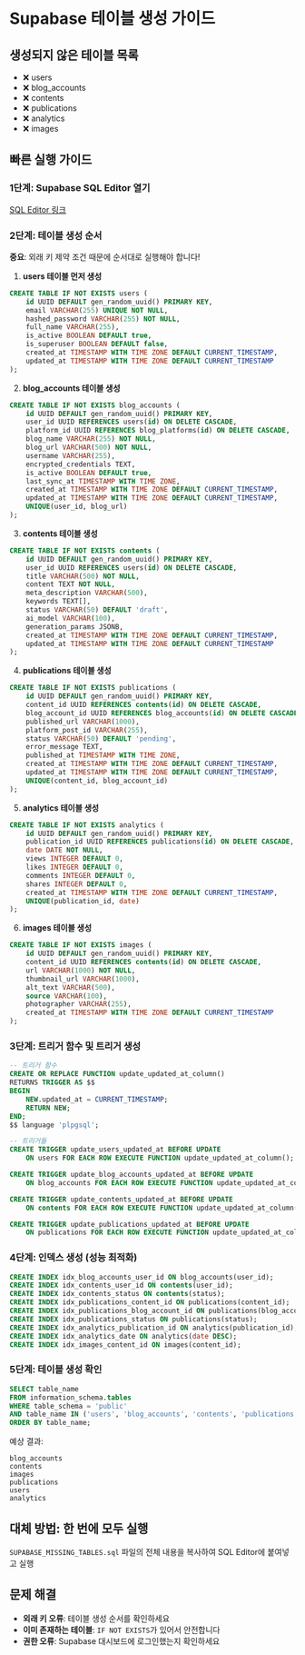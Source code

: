 # Supabase 테이블 생성 가이드

## 생성되지 않은 테이블 목록
- ❌ users
- ❌ blog_accounts
- ❌ contents
- ❌ publications
- ❌ analytics
- ❌ images

## 빠른 실행 가이드

### 1단계: Supabase SQL Editor 열기
[SQL Editor 링크](https://supabase.com/dashboard/project/eupjjwgxrzxmddnumxyd/sql/new)

### 2단계: 테이블 생성 순서
**중요**: 외래 키 제약 조건 때문에 순서대로 실행해야 합니다!

1. **users 테이블 먼저 생성**
```sql
CREATE TABLE IF NOT EXISTS users (
    id UUID DEFAULT gen_random_uuid() PRIMARY KEY,
    email VARCHAR(255) UNIQUE NOT NULL,
    hashed_password VARCHAR(255) NOT NULL,
    full_name VARCHAR(255),
    is_active BOOLEAN DEFAULT true,
    is_superuser BOOLEAN DEFAULT false,
    created_at TIMESTAMP WITH TIME ZONE DEFAULT CURRENT_TIMESTAMP,
    updated_at TIMESTAMP WITH TIME ZONE DEFAULT CURRENT_TIMESTAMP
);
```

2. **blog_accounts 테이블 생성**
```sql
CREATE TABLE IF NOT EXISTS blog_accounts (
    id UUID DEFAULT gen_random_uuid() PRIMARY KEY,
    user_id UUID REFERENCES users(id) ON DELETE CASCADE,
    platform_id UUID REFERENCES blog_platforms(id) ON DELETE CASCADE,
    blog_name VARCHAR(255) NOT NULL,
    blog_url VARCHAR(500) NOT NULL,
    username VARCHAR(255),
    encrypted_credentials TEXT,
    is_active BOOLEAN DEFAULT true,
    last_sync_at TIMESTAMP WITH TIME ZONE,
    created_at TIMESTAMP WITH TIME ZONE DEFAULT CURRENT_TIMESTAMP,
    updated_at TIMESTAMP WITH TIME ZONE DEFAULT CURRENT_TIMESTAMP,
    UNIQUE(user_id, blog_url)
);
```

3. **contents 테이블 생성**
```sql
CREATE TABLE IF NOT EXISTS contents (
    id UUID DEFAULT gen_random_uuid() PRIMARY KEY,
    user_id UUID REFERENCES users(id) ON DELETE CASCADE,
    title VARCHAR(500) NOT NULL,
    content TEXT NOT NULL,
    meta_description VARCHAR(500),
    keywords TEXT[],
    status VARCHAR(50) DEFAULT 'draft',
    ai_model VARCHAR(100),
    generation_params JSONB,
    created_at TIMESTAMP WITH TIME ZONE DEFAULT CURRENT_TIMESTAMP,
    updated_at TIMESTAMP WITH TIME ZONE DEFAULT CURRENT_TIMESTAMP
);
```

4. **publications 테이블 생성**
```sql
CREATE TABLE IF NOT EXISTS publications (
    id UUID DEFAULT gen_random_uuid() PRIMARY KEY,
    content_id UUID REFERENCES contents(id) ON DELETE CASCADE,
    blog_account_id UUID REFERENCES blog_accounts(id) ON DELETE CASCADE,
    published_url VARCHAR(1000),
    platform_post_id VARCHAR(255),
    status VARCHAR(50) DEFAULT 'pending',
    error_message TEXT,
    published_at TIMESTAMP WITH TIME ZONE,
    created_at TIMESTAMP WITH TIME ZONE DEFAULT CURRENT_TIMESTAMP,
    updated_at TIMESTAMP WITH TIME ZONE DEFAULT CURRENT_TIMESTAMP,
    UNIQUE(content_id, blog_account_id)
);
```

5. **analytics 테이블 생성**
```sql
CREATE TABLE IF NOT EXISTS analytics (
    id UUID DEFAULT gen_random_uuid() PRIMARY KEY,
    publication_id UUID REFERENCES publications(id) ON DELETE CASCADE,
    date DATE NOT NULL,
    views INTEGER DEFAULT 0,
    likes INTEGER DEFAULT 0,
    comments INTEGER DEFAULT 0,
    shares INTEGER DEFAULT 0,
    created_at TIMESTAMP WITH TIME ZONE DEFAULT CURRENT_TIMESTAMP,
    UNIQUE(publication_id, date)
);
```

6. **images 테이블 생성**
```sql
CREATE TABLE IF NOT EXISTS images (
    id UUID DEFAULT gen_random_uuid() PRIMARY KEY,
    content_id UUID REFERENCES contents(id) ON DELETE CASCADE,
    url VARCHAR(1000) NOT NULL,
    thumbnail_url VARCHAR(1000),
    alt_text VARCHAR(500),
    source VARCHAR(100),
    photographer VARCHAR(255),
    created_at TIMESTAMP WITH TIME ZONE DEFAULT CURRENT_TIMESTAMP
);
```

### 3단계: 트리거 함수 및 트리거 생성
```sql
-- 트리거 함수
CREATE OR REPLACE FUNCTION update_updated_at_column()
RETURNS TRIGGER AS $$
BEGIN
    NEW.updated_at = CURRENT_TIMESTAMP;
    RETURN NEW;
END;
$$ language 'plpgsql';

-- 트리거들
CREATE TRIGGER update_users_updated_at BEFORE UPDATE
    ON users FOR EACH ROW EXECUTE FUNCTION update_updated_at_column();

CREATE TRIGGER update_blog_accounts_updated_at BEFORE UPDATE
    ON blog_accounts FOR EACH ROW EXECUTE FUNCTION update_updated_at_column();

CREATE TRIGGER update_contents_updated_at BEFORE UPDATE
    ON contents FOR EACH ROW EXECUTE FUNCTION update_updated_at_column();

CREATE TRIGGER update_publications_updated_at BEFORE UPDATE
    ON publications FOR EACH ROW EXECUTE FUNCTION update_updated_at_column();
```

### 4단계: 인덱스 생성 (성능 최적화)
```sql
CREATE INDEX idx_blog_accounts_user_id ON blog_accounts(user_id);
CREATE INDEX idx_contents_user_id ON contents(user_id);
CREATE INDEX idx_contents_status ON contents(status);
CREATE INDEX idx_publications_content_id ON publications(content_id);
CREATE INDEX idx_publications_blog_account_id ON publications(blog_account_id);
CREATE INDEX idx_publications_status ON publications(status);
CREATE INDEX idx_analytics_publication_id ON analytics(publication_id);
CREATE INDEX idx_analytics_date ON analytics(date DESC);
CREATE INDEX idx_images_content_id ON images(content_id);
```

### 5단계: 테이블 생성 확인
```sql
SELECT table_name 
FROM information_schema.tables 
WHERE table_schema = 'public' 
AND table_name IN ('users', 'blog_accounts', 'contents', 'publications', 'analytics', 'images')
ORDER BY table_name;
```

예상 결과:
```
blog_accounts
contents
images
publications
users
analytics
```

## 대체 방법: 한 번에 모두 실행
`SUPABASE_MISSING_TABLES.sql` 파일의 전체 내용을 복사하여 SQL Editor에 붙여넣고 실행

## 문제 해결
- **외래 키 오류**: 테이블 생성 순서를 확인하세요
- **이미 존재하는 테이블**: `IF NOT EXISTS`가 있어서 안전합니다
- **권한 오류**: Supabase 대시보드에 로그인했는지 확인하세요